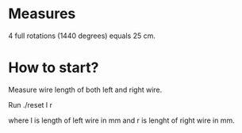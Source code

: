 # Measures

4 full rotations (1440 degrees) equals 25 cm. 

# How to start?
Measure wire length of both left and right wire.

Run ./reset l r

where l is length of left wire in mm and r is lenght of right wire in mm.
